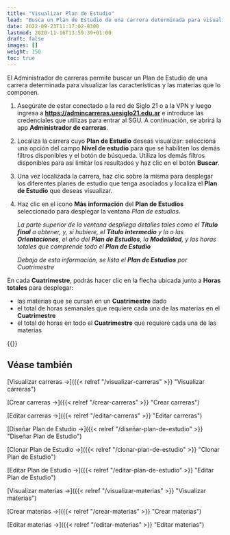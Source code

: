 ```yaml
---
title: "Visualizar Plan de Estudio"
lead: "Busca un Plan de Estudio de una carrera determinada para visualizar las características y las materias que lo componen."
date: 2022-09-23T11:17:02-0300
lastmod: 2020-11-16T13:59:39+01:00
draft: false
images: []
weight: 150
toc: true
---
```

El Administrador de carreras permite buscar un Plan de Estudio de una carrera determinada para visualizar las características y las materias que lo componen.

1. Asegúrate de estar conectado a la red de Siglo 21 o a la VPN y luego ingresa a **https://admincarreras.uesiglo21.edu.ar** e introduce las credenciales que utilizas para entrar al SGU. A continuación, se abrirá la app **Administrador de carreras**.
2. Localiza la carrera cuyo **Plan de Estudio** deseas visualizar: selecciona una opción del campo **Nivel de estudio** para que se habiliten los demás filtros disponibles y el botón de búsqueda. Utiliza los demás filtros disponibles para así limitar los resultados y haz clic en el botón **Buscar**.
3. Una vez localizada la carrera, haz clic sobre la misma para desplegar los diferentes planes de estudio que tenga asociados y localiza el **Plan de Estudio** que deseas visualizar.
4. Haz clic en el ícono **Más información** del **Plan de Estudios** seleccionado para desplegar la ventana _Plan de estudios_.
   
    *La parte superior de la ventana despliega detalles tales como el **Título final** a obtener, y, si hubiere, el **Título intermedio** y la o las **Orientaciones**, el año del **Plan de Estudios**, la **Modalidad**, y las horas totales que comprende todo el **Plan de Estudio***

    *Debajo de esta información, se lista el **Plan de Estudios** por Cuatrimestre*

En cada **Cuatrimestre**, podrás hacer clic en la flecha ubicada junto a **Horas totales** para desplegar:
 - las materias que se cursan en un **Cuatrimestre** dado
 - el total de horas semanales que requiere cada una de las materias en el **Cuatrimestre**
 - el total de horas en todo el **Cuatrimestre** que requiere cada una de las materias


{{<note text="Haz clic en el botón Descargar para guardar el Plan de Estudios de la carrera seleccionada en tu ordenador en formato PDF.">}}
</b>

## Véase también
[Visualizar carreras →]({{< relref "/visualizar-carreras" >}} "Visualizar carreras")

[Crear carreras →]({{< relref "/crear-carreras" >}} "Crear carreras")

[Editar carreras →]({{< relref "/editar-carreras" >}} "Editar carreras")

[Diseñar Plan de Estudio →]({{< relref "/diseñar-plan-de-estudio" >}} "Diseñar Plan de Estudio")

[Clonar Plan de Estudio →]({{< relref "/clonar-plan-de-estudio" >}} "Clonar Plan de Estudio")

[Editar Plan de Estudio →]({{< relref "/editar-plan-de-estudio" >}} "Editar Plan de Estudio")

[Visualizar materias →]({{< relref "/visualizar-materias" >}} "Visualizar materias")

[Crear materias →]({{< relref "/crear-materias" >}} "Crear materias")

[Editar materias →]({{< relref "/editar-materias" >}} "Editar materias")
